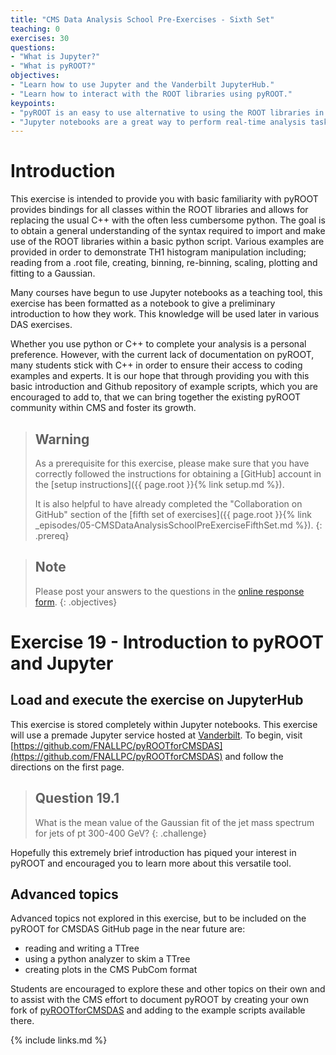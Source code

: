 ```yaml
---
title: "CMS Data Analysis School Pre-Exercises - Sixth Set"
teaching: 0
exercises: 30
questions:
- "What is Jupyter?"
- "What is pyROOT?"
objectives:
- "Learn how to use Jupyter and the Vanderbilt JupyterHub."
- "Learn how to interact with the ROOT libraries using pyROOT."
keypoints:
- "pyROOT is an easy to use alternative to using the ROOT libraries in a C++ program."
- "Jupyter notebooks are a great way to perform real-time analysis tasks."
---
```


# Introduction

This exercise is intended to provide you with basic familiarity with pyROOT provides bindings for all classes within the ROOT libraries and allows for replacing the usual C++ with the often less cumbersome python. The goal is to obtain a general understanding of the syntax required to import and make use of the ROOT libraries within a basic python script. Various examples are provided in order to demonstrate TH1 histogram manipulation including; reading from a .root file, creating, binning, re-binning, scaling, plotting and fitting to a Gaussian.

Many courses have begun to use Jupyter notebooks as a teaching tool, this exercise has been formatted as a notebook to give a preliminary introduction to how they work. This knowledge will be used later in various DAS exercises.

Whether you use python or C++ to complete your analysis is a personal preference. However, with the current lack of documentation on pyROOT, many students stick with C++ in order to ensure their access to coding examples and experts. It is our hope that through providing you with this basic introduction and Github repository of example scripts, which you are encouraged to add to, that we can bring together the existing pyROOT community within CMS and foster its growth.

> ## Warning
> As a prerequisite for this exercise, please make sure that you have correctly followed the instructions for obtaining a [GitHub] account in the [setup instructions]({{ page.root }}{% link setup.md %}).
> 
> It is also helpful to have already completed the "Collaboration on GitHub" section of the [fifth set of exercises]({{ page.root }}{% link _episodes/05-CMSDataAnalysisSchoolPreExerciseFifthSet.md %}).
{: .prereq}

> ## Note
> Please post your answers to the questions in the [online response form](https://forms.gle/iC3RDAZmTnoHkMbL9).
{: .objectives}

# Exercise 19 - Introduction to pyROOT and Jupyter

## Load and execute the exercise on JupyterHub

This exercise is stored completely within Jupyter notebooks. This exercise will use a premade Jupyter service hosted at [Vanderbilt](https://jupyter.accre.vanderbilt.edu/). To begin, visit [https://github.com/FNALLPC/pyROOTforCMSDAS](https://github.com/FNALLPC/pyROOTforCMSDAS) and follow the directions on the first page.

> ## Question 19.1
> What is the mean value of the Gaussian fit of the jet mass spectrum for jets of pt 300-400 GeV?
{: .challenge}

Hopefully this extremely brief introduction has piqued your interest in pyROOT and encouraged you to learn more about this versatile tool.

## Advanced topics

Advanced topics not explored in this exercise, but to be included on the pyROOT for CMSDAS GitHub page in the near future are:
 - reading and writing a TTree
 - using a python analyzer to skim a TTree
 - creating plots in the CMS PubCom format 

Students are encouraged to explore these and other topics on their own and to assist with the CMS effort to document pyROOT by creating your own fork of [pyROOTforCMSDAS](https://github.com/FNALLPC/pyROOTforCMSDAS) and adding to the example scripts available there. 

{% include links.md %}
